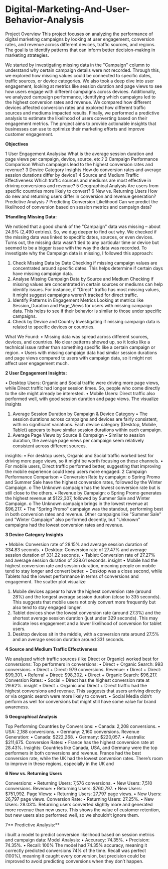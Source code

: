 # Digital-Marketing-And-User-Behavior-Analysis
Project Overview This project focuses on analyzing the performance of digital marketing campaigns by looking at user engagement, conversion rates, and revenue across different devices, traffic sources, and regions. The goal is to identify patterns that can inform better decision-making in marketing strategies.

We started by investigating missing data in the "Campaign" column to understand why certain campaign details were not recorded. Through this, we explored how missing values could be connected to specific dates, traffic sources, or device categories.
We also took a deep dive into user engagement, looking at metrics like session duration and page views to see how users engage with different campaigns across devices. Additionally, we analyzed campaign performance, identifying which campaigns led to the highest conversion rates and revenue. We compared how different devices affected conversion rates and explored how different traffic sources and mediums impacted results.
Finally, we performed a predictive analysis to estimate the likelihood of users converting based on their engagement metrics. The project aims to provide actionable insights that businesses can use to optimize their marketing efforts and improve customer engagement.


**Objectives**

1 User Engagement Analysisa
 What is the average session duration and page views per campaign, device, source, etc.?
2 Campaign Performance Comparison
Which campaigns lead to the highest conversion rates and revenue?
3 Device Category Insights
 How do conversion rates and average session durations differ by device?
4 Source and Medium Traffic Effectiveness
 Which traffic sources and mediums are most effective in driving conversions and revenue?
5 Geographical Analysis
 Are users from specific countries more likely to convert?
6 New vs. Returning Users
 How do new and returning users differ in conversion and revenue generation?
Predictive Analysis
7 Predicting Conversion Likelihood
 Can we predict the likelihood of conversion based on session metrics and campaign data?





**1Handling Missing Data:**

We noticed that a good chunk of the "Campaign" data was missing – about 24.9% (2,490 entries). So, we dug deeper to find out why. We checked if the missing data was linked to specific dates, sources, or even devices. Turns out, the missing data wasn't tied to any particular time or device but seemed to be a bigger issue with the way the data was recorded.
To investigate why the Campaign data is missing, I followed this approach:
1.	Check Missing Data by Date
Checking if missing campaign values are concentrated around specific dates. This helps determine if certain days have missing campaign data.
2.	Analyse Missing Campaign Data by Source and Medium
Checking if missing values are concentrated in certain sources or mediums can help identify issues. For instance, if "Direct" traffic has most missing values, it might suggest campaigns weren’t tracked for direct traffic.
3.	Identify Patterns in Engagement Metrics
Looking at metrics like Session_Duration and Page_Views for users with missing campaign data. This helps to see if their behavior is similar to those under specific campaigns.
4.	Check by Device and Country
Investigating if missing campaign data is related to specific devices or countries.

What We Found:
•	Missing data was spread across different sources, devices, and countries. No clear patterns showed up, so it looks like a technical issue rather than something specific like a certain campaign or region.
•	Users with missing campaign data had similar session durations and page views compared to users with campaign data, so it might not affect user engagement much.

**2 User Engagement Insights:**

•	Desktop Users: Organic and Social traffic were driving more page views, while Direct traffic had longer session times. So, people who come directly to the site might already be interested.
•	Mobile Users: Direct traffic also performed well, with good session duration and page views.
The visualize Insights
1. Average Session Duration by Campaign & Device Category
•	The session durations across campaigns and devices are fairly consistent, with no significant variations. Each device category (Desktop, Mobile, Tablet) appears to have similar session durations within each campaign.
2. Average Page Views by Source & Campaign
•	 Similar to session duration, the average page views per campaign seem relatively consistent across different sources.

insights:
•	For desktop users, Organic and Social traffic worked best for driving more page views, so it might be worth focusing on these channels.
•	For mobile users, Direct traffic performed better, suggesting that improving the mobile experience could keep users more engaged.
2 Campaign Performance Comparison
•	Conversion Rate by campaign:
o	Spring Promo and Summer Sale have the highest conversion rates, followed by the Winter Campaign.
o	The Unknown campaign has the lowest conversion rate but is still close to the others.
•	Revenue by Campaign:
o	Spring Promo generates the highest revenue at $122,307, followed by Summer Sale and Winter Campaign.
o	The Unknown campaign brings in the lowest revenue at $96,217.
•	The "Spring Promo" campaign was the standout, performing best in both conversion rates and revenue. Other campaigns like "Summer Sale" and "Winter Campaign" also performed decently, but "Unknown" campaigns had the lowest conversion rates and revenue.

**3 Device Category Insights**

•	Mobile: Conversion rate of 28.15% and average session duration of 334.83 seconds.
•	Desktop: Conversion rate of 27.47% and average session duration of 331.22 seconds.
•	Tablet: Conversion rate of 27.27% and average session duration of 328.61 seconds.
insight
•	Mobile had the highest conversion rate and session duration, meaning people on mobile tend to stay longer and convert better.
•	Desktop was a close second, while Tablets had the lowest performance in terms of conversions and engagement.
The scatter plot visualize
1.	Mobile devices appear to have the highest conversion rate (around 28%) and the longest average session duration (close to 335 seconds). This suggests that mobile users not only convert more frequently but also tend to stay engaged longer.
2.	Tablet devices show the lowest conversion rate (around 27.3%) and the shortest average session duration (just under 329 seconds). This may indicate less engagement and a lower likelihood of conversion for tablet users.
3.	Desktop devices sit in the middle, with a conversion rate around 27.5% and an average session duration around 331 seconds.

**4 Source and Medium Traffic Effectiveness**

We analyzed which traffic sources (like Direct or Organic) worked best for conversions:
Top performers in conversions:
•	Direct + Organic Search: 993 conversions.
•	Direct + Direct: 979 conversions.
Revenue:
•	Direct + Direct: $99,301.
•	Referral + Direct: $98,302.
•	Direct + Organic Search: $96,217.
Conversion Rates:
•	Social + Direct has the highest conversion rate at 29.62%.
insight
•	Direct + Organic and Direct + Direct traffic had the highest conversions and revenue. This suggests that users arriving directly or via organic search were more likely to convert.
•	Social Media didn’t perform as well for conversions but might still have some value for brand awareness.

**5 Geographical Analysis**

Top Performing Countries by Conversions:
•	Canada: 2,208 conversions.
•	USA: 2,188 conversions.
•	Germany: 2,160 conversions.
Revenue Generation:
•	Canada: $222,268.
•	Germany: $220,057.
•	Australia: $211,675.
Conversion Rates:
•	France has the highest conversion rate at 28.43%.
Insights:
Countries like Canada, USA, and Germany were the top performers in both conversions and revenue. France had the best conversion rate, while the UK  had the lowest conversion rates. There’s room to improve in these regions, especially in the UK and 



**6 New vs. Returning Users**

Conversions:
•	Returning Users: 7,576 conversions.
•	New Users: 7,510 conversions.
Revenue:
•	Returning Users: $760,797.
•	New Users: $751,992.
Page Views:
•	Returning Users: 27,797 page views.
•	New Users: 26,797 page views.
Conversion Rate:
•	Returning Users: 27.25%.
•	New Users: 28.03%.
Returning users converted slightly more and generated more revenue than new users. This shows the value of customer retention, but new users also performed well, so we shouldn’t ignore them.

7** Predictive Analysis:**

i built a model to predict conversion likelihood based on session metrics and campaign data:
Model Analysis:
•	Accuracy: 74.35%.
•	Precision: 74.35%.
•	Recall: 100%
The model had 74.35% accuracy, meaning it correctly predicted conversions 74% of the time.
Recall was perfect (100%), meaning it caught every conversion, but precision could be improved to avoid predicting conversions when they don’t happen.


